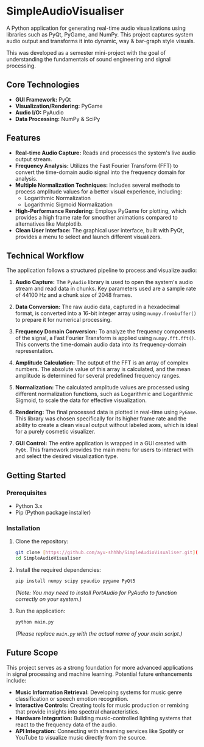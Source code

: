 # SimpleAudioVisualiser

A Python application for generating real-time audio visualizations using libraries such as PyQt, PyGame, and NumPy. This project captures system audio output and transforms it into dynamic, way & bar-graph style visuals.

This was developed as a semester mini-project with the goal of understanding the fundamentals of sound engineering and signal processing.

## Core Technologies

* **GUI Framework:** PyQt
* **Visualization/Rendering:** PyGame
* **Audio I/O:** PyAudio
* **Data Processing:** NumPy & SciPy

## Features

* **Real-time Audio Capture:** Reads and processes the system's live audio output stream.
* **Frequency Analysis:** Utilizes the Fast Fourier Transform (FFT) to convert the time-domain audio signal into the frequency domain for analysis.
* **Multiple Normalization Techniques:** Includes several methods to process amplitude values for a better visual experience, including:
    * Logarithmic Normalization
    * Logarithmic Sigmoid Normalization
* **High-Performance Rendering:** Employs PyGame for plotting, which provides a high frame rate for smoother animations compared to alternatives like Matplotlib.
* **Clean User Interface:** The graphical user interface, built with PyQt, provides a menu to select and launch different visualizers.

## Technical Workflow

The application follows a structured pipeline to process and visualize audio:

1.  **Audio Capture:** The `PyAudio` library is used to open the system's audio stream and read data in chunks. Key parameters used are a sample rate of 44100 Hz and a chunk size of 2048 frames.

2.  **Data Conversion:** The raw audio data, captured in a hexadecimal format, is converted into a 16-bit integer array using `numpy.frombuffer()` to prepare it for numerical processing.

3.  **Frequency Domain Conversion:** To analyze the frequency components of the signal, a Fast Fourier Transform is applied using `numpy.fft.fft()`. This converts the time-domain audio data into its frequency-domain representation.

4.  **Amplitude Calculation:** The output of the FFT is an array of complex numbers. The absolute value of this array is calculated, and the mean amplitude is determined for several predefined frequency ranges.

5.  **Normalization:** The calculated amplitude values are processed using different normalization functions, such as Logarithmic and Logarithmic Sigmoid, to scale the data for effective visualization.

6.  **Rendering:** The final processed data is plotted in real-time using `PyGame`. This library was chosen specifically for its higher frame rate and the ability to create a clean visual output without labeled axes, which is ideal for a purely cosmetic visualizer.

7.  **GUI Control:** The entire application is wrapped in a GUI created with `PyQt`. This framework provides the main menu for users to interact with and select the desired visualization type.

## Getting Started

### Prerequisites

* Python 3.x
* Pip (Python package installer)

### Installation

1.  Clone the repository:
    ```bash
    git clone [https://github.com/ayu-shhhh/SimpleAudioVisualiser.git](https://github.com/ayu-shhhh/SimpleAudioVisualiser.git)
    cd SimpleAudioVisualiser
    ```

2.  Install the required dependencies:
    ```bash
    pip install numpy scipy pyaudio pygame PyQt5
    ```
    *(Note: You may need to install PortAudio for PyAudio to function correctly on your system.)*

3.  Run the application:
    ```bash
    python main.py
    ```
    *(Please replace `main.py` with the actual name of your main script.)*

## Future Scope

This project serves as a strong foundation for more advanced applications in signal processing and machine learning. Potential future enhancements include:

* **Music Information Retrieval:** Developing systems for music genre classification or speech emotion recognition.
* **Interactive Controls:** Creating tools for music production or remixing that provide insights into spectral characteristics.
* **Hardware Integration:** Building music-controlled lighting systems that react to the frequency data of the audio.
* **API Integration:** Connecting with streaming services like Spotify or YouTube to visualize music directly from the source.
